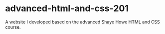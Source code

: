# advanced-html-and-css-201
A website I developed based on the advanced Shaye Howe HTML and CSS course.
